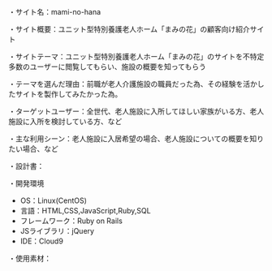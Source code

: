 ・サイト名：mami-no-hana

・サイト概要：ユニット型特別養護老人ホーム「まみの花」の顧客向け紹介サイト


・サイトテーマ：ユニット型特別養護老人ホーム「まみの花」のサイトを不特定多数のユーザーに閲覧してもらい、施設の概要を知ってもらう


・テーマを選んだ理由：前職が老人介護施設の職員だった為、その経験を活かしたサイトを製作してみたかった為。


・ターゲットユーザー：全世代、老人施設に入所してほしい家族がいる方、老人施設に入所を検討している方、など


・主な利用シーン：老人施設に入居希望の場合、老人施設についての概要を知りたい場合、など


・設計書：


・開発環境
- OS：Linux(CentOS)
- 言語：HTML,CSS,JavaScript,Ruby,SQL
- フレームワーク：Ruby on Rails
- JSライブラリ：jQuery
- IDE：Cloud9

・使用素材：

